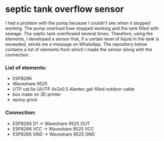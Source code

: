 # septic tank overflow sensor

I had a problem with the pump because I couldn't see when it stopped working. The pump overload fuse stopped working and the tank filled with sewage. The septic tank overflowed several times. Therefore, using the elements, I developed a sensor that, if a certain level of liquid in the tank is exceeded, sends me a message on WhatsApp. The repository below contains a list of elements from which I made the sensor along with the connection.

### List of elements:
- ESP8266
- Waveshare 9525
- UTP cat.5e U/UTP 4x2x0.5 Alantec gel-filled outdoor cable
- box make on 3D printer
- epoxy grout

### Connection:
- ESP8266 D1 -> Waveshare 9525 OUT
- ESP8266 VCC -> Waveshare 9525 VCC
- ESP8266 GND -> Waveshare 9525 GND
